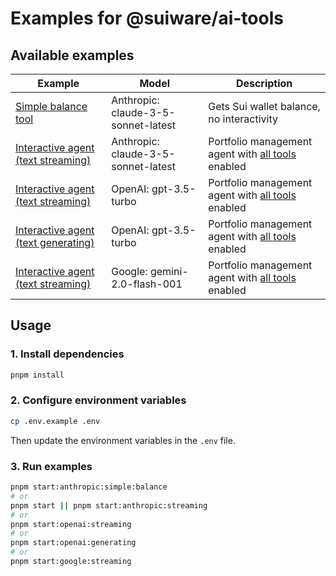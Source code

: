 # Examples for @suiware/ai-tools

## Available examples

|Example| Model | Description |
|---|---|---|
|[Simple balance tool](./src/anthropic-simple-balance.ts)| Anthropic: claude-3-5-sonnet-latest | Gets Sui wallet balance, no interactivity |
|[Interactive agent (text streaming)](./src/anthropic-streaming.ts)| Anthropic: claude-3-5-sonnet-latest | Portfolio management agent with [all tools](../tools/README.md#available-tools) enabled |
|[Interactive agent (text streaming)](./src/openai-streaming.ts) | OpenAI: gpt-3.5-turbo | Portfolio management agent with [all tools](../tools/README.md#available-tools) enabled |
|[Interactive agent (text generating)](./src/openai-generating.ts)| OpenAI: gpt-3.5-turbo | Portfolio management agent with [all tools](../tools/README.md#available-tools) enabled |
|[Interactive agent (text streaming)](./src/google-streaming.ts) | Google: gemini-2.0-flash-001 | Portfolio management agent with [all tools](../tools/README.md#available-tools) enabled |

## Usage

### 1. Install dependencies

```bash
pnpm install
```

### 2. Configure environment variables

```bash
cp .env.example .env
```

Then update the environment variables in the `.env` file.

### 3. Run examples

```bash
pnpm start:anthropic:simple:balance
# or
pnpm start || pnpm start:anthropic:streaming
# or 
pnpm start:openai:streaming
# or
pnpm start:openai:generating
# or
pnpm start:google:streaming
```
